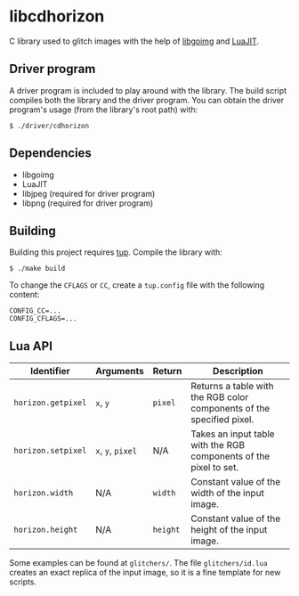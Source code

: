 # libcdhorizon

C library used to glitch images with the help of [libgoimg](https://github.com/sug0/libgoimg)
and [LuaJIT](https://bitop.luajit.org/).

## Driver program

A driver program is included to play around with the library.
The build script compiles both the library and the driver program.
You can obtain the driver program's usage (from the library's root path) with:

    $ ./driver/cdhorizon

## Dependencies

* libgoimg
* LuaJIT
* libjpeg (required for driver program)
* libpng (required for driver program)

## Building

Building this project requires [tup](http://gittup.org/tup/).
Compile the library with:

    $ ./make build

To change the `CFLAGS` or `CC`, create a `tup.config` file with the
following content:

    CONFIG_CC=...
    CONFIG_CFLAGS=...

## Lua API

| Identifier         | Arguments         | Return   | Description                                                           |
|--------------------|-------------------|----------|-----------------------------------------------------------------------|
| `horizon.getpixel` | `x`, `y`          | `pixel`  | Returns a table with the RGB color components of the specified pixel. |
| `horizon.setpixel` | `x`, `y`, `pixel` | N/A      | Takes an input table with the RGB components of the pixel to set.     |
| `horizon.width`    | N/A               | `width`  | Constant value of the width of the input image.                       |
| `horizon.height`   | N/A               | `height` | Constant value of the height of the input image.                      |

Some examples can be found at `glitchers/`. The file `glitchers/id.lua` creates
an exact replica of the input image, so it is a fine template for new scripts.
